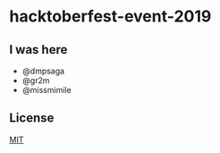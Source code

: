 # hacktoberfest-event-2019

## I was here

- @dmpsaga
- @gr2m
- @missmimile

## License

[MIT](LICENSE)
